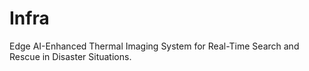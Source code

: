# Infra
Edge AI-Enhanced Thermal Imaging System for Real-Time Search and Rescue in Disaster Situations.
